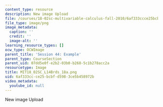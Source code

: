 ```yaml
---
content_type: resource
description: New image Upload
file: /courses/18-02sc-multivariable-calculus-fall-2010/6af333ccce25bcbfd5983ce5b458972b_MIT18_02SC_L14Brds_18a.png
file_type: image/png
image_metadata:
  caption: ''
  credit: ''
  image-alt: ''
learning_resource_types: []
ocw_type: OCWImage
parent_title: 'Session 44: Example'
parent_type: CourseSection
parent_uid: 07dd5e0f-e2b2-03b0-b268-5c1b278acc2a
resourcetype: Image
title: MIT18_02SC_L14Brds_18a.png
uid: 6af333cc-ce25-bcbf-d598-3ce5b458972b
video_metadata:
  youtube_id: null
---
```

New image Upload


